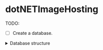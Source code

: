 # dotNETImageHosting

TODO:

- [ ] Create a database.

<details> 
    <summary>Database structure</summary>
        <br>
        <details>
            <summary> Users</summary>

                Users : {
                    nID, // primary key
                    strDisplayName,
                    strEmail,
                    nPasswordHash,
                    nUserLevel
                }

</details>
        <details>
            <summary>UserImages</summary>

                UserImages : {
                    nID, // primary key
                    nUserID, // foreign key
                    nUniqueImageID, // foreign key
                    nCreationDateMiliseconds
                }

</details>
        <details>
            <summary>UniqueImages</summary>

                 UniqueImages : {
                    nID, // primary key
                    nHash,
                }

</details>
        <details>
            <summary>Tags</summary>

               Tags : {
                    nID, // primary key
                    strTagName
                }

</details>
        <details>
            <summary>TagImages</summary>

               TagImages : {
                    nID, // primary key
                    nTagID, // foreign key
                    nImageID // foreign key
                }

</details>
        <details>
            <summary>Likes</summary>

                Likes : {
                    nID, // primary key
                    nImageID, // foreign key
                    nUserID, // foreign key unique
                    bIsDislike,
                    nCreationDateMiliseconds
                }

</details>
        <details>
            <summary>Comments</summary>

                Comments : {
                    nID, // primary key
                    nImageID, // foreign key
                    nUserID, // foreign key
                    strContent,
                    nCreationDateMiliseconds
                }

</details>
</details>
